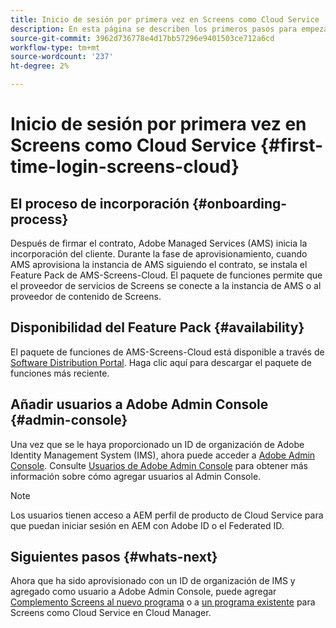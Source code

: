 ```yaml
---
title: Inicio de sesión por primera vez en Screens como Cloud Service
description: En esta página se describen los primeros pasos para empezar a utilizar Screens como Cloud Service.
source-git-commit: 3962d736778e4d17bb57296e9401503ce712a6cd
workflow-type: tm+mt
source-wordcount: '237'
ht-degree: 2%

---
```



# Inicio de sesión por primera vez en Screens como Cloud Service {#first-time-login-screens-cloud}


## El proceso de incorporación {#onboarding-process}

Después de firmar el contrato, Adobe Managed Services (AMS) inicia la incorporación del cliente. Durante la fase de aprovisionamiento, cuando AMS aprovisiona la instancia de AMS siguiendo el contrato, se instala el Feature Pack de AMS-Screens-Cloud. El paquete de funciones permite que el proveedor de servicios de Screens se conecte a la instancia de AMS o al proveedor de contenido de Screens.

## Disponibilidad del Feature Pack {#availability}

El paquete de funciones de AMS-Screens-Cloud está disponible a través de [Software Distribution Portal](https://experience.adobe.com/#/downloads/content/software-distribution/es-ES/aemcloud.html).
Haga clic aquí para descargar el paquete de funciones más reciente.

## Añadir usuarios a Adobe Admin Console {#admin-console}

Una vez que se le haya proporcionado un ID de organización de Adobe Identity Management System (IMS), ahora puede acceder a [Adobe Admin Console](https://adminconsole.adobe.com/). Consulte [Usuarios de Adobe Admin Console](https://helpx.adobe.com/enterprise/admin-guide.html/enterprise/using/users.ug.html) para obtener más información sobre cómo agregar usuarios al Admin Console.

>[!NOTE]
>Los usuarios tienen acceso a AEM perfil de producto de Cloud Service para que puedan iniciar sesión en AEM con Adobe ID o el Federated ID.

## Siguientes pasos {#whats-next}

Ahora que ha sido aprovisionado con un ID de organización de IMS y agregado como usuario a Adobe Admin Console, puede agregar [Complemento Screens al nuevo programa](/help/screens-cloud/onboarding-screens-cloud/add-on-new-program-screens-cloud.md) o a [un programa existente](/help/screens-cloud/onboarding-screens-cloud/add-on-existing-program-screens-cloud.md) para Screens como Cloud Service en Cloud Manager.